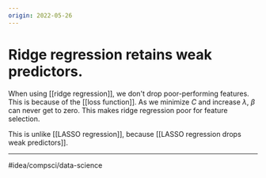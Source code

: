 ```yaml
---
origin: 2022-05-26
---
```

# Ridge regression retains weak predictors. 
When using [[ridge regression]], we don't drop poor-performing features. This is because of the [[loss function]]. As we minimize $C$ and increase $\lambda$, $\beta$ can never get to zero. This makes ridge regression poor for feature selection.

This is unlike [[LASSO regression]], because [[LASSO regression drops weak predictors]]. 

---
#idea/compsci/data-science 